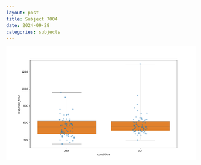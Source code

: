 ```yaml
---
layout: post
title: Subject 7004
date: 2024-09-28
categories: subjects
---
```


![](data/7004/run-1/7004_rt.png)
